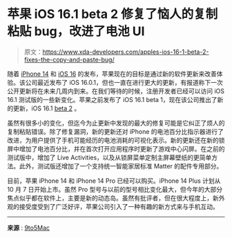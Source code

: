 # 苹果 iOS 16.1 beta 2 修复了恼人的复制粘贴 bug，改进了电池 UI

> 原文：<https://www.xda-developers.com/apples-ios-16-1-beta-2-fixes-the-copy-and-paste-bug/>

随着 [iPhone 14](https://www.xda-developers.com/apple-iphone-14/) 和 [iOS 16](https://www.xda-developers.com/ios-16/) 的发布，苹果现在的目标是通过新的软件更新来改善体验。该公司最近发布了 iOS 16.0.1，但也一直在进行更大的更新，有报道称下一次公开更新将在未来几周内到来。在我们等待的时候，注册开发者已经可以访问 iOS 16.1 测试版的一些新变化。苹果之前发布了 iOS 16.1 beta 1，现在该公司推出了新的更新，iOS 16.1 [beta 2](https://www.xda-developers.com/ios-16-1-beta-2/) 。

虽然有很多小的变化，但迄今为止更新中发现的最大的修复可能是它纠正了烦人的复制粘贴错误。除了修复漏洞，新的更新还对 iPhone 的电池百分比指示器进行了改进，为用户提供了手机可能经历的电池消耗的可视化表示。新的更新还在新的锁屏中增加了电池百分比，并在首次打开应用程序时更新了游戏中心闪屏。在之前的测试版中，增加了 Live Activities，以及从锁屏菜单定制主屏幕壁纸的更简单方法。此外，测试版还增加了一个支持统一智能家居标准 Matter 的配件专用部分。

目前，苹果 iPhone 14 和 iPhone 14 Pro 已经可以购买。iPhone 14 Plus 计划从 10 月 7 日开始上市。虽然 Pro 型号与以前的型号相比变化最大，但今年的大部分焦点似乎都在软件上，主要是新的动态岛。虽然有批评者，但在很大程度上，新外观的接受度受到了广泛好评，苹果公司引入了一种有趣的新方式来与手机互动。

* * *

**来源** : [9to5Mac](https://9to5mac.com/2022/09/20/ios-16-copy-paste-alert/)